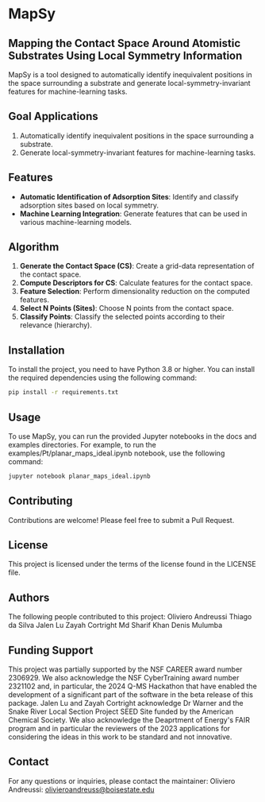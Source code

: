 # MapSy
## Mapping the Contact Space Around Atomistic Substrates Using Local Symmetry Information

MapSy is a tool designed to automatically identify inequivalent positions in the space surrounding a substrate and generate local-symmetry-invariant features for machine-learning tasks.

## Goal Applications

1. Automatically identify inequivalent positions in the space surrounding a substrate.
2. Generate local-symmetry-invariant features for machine-learning tasks.

## Features

- **Automatic Identification of Adsorption Sites**: Identify and classify adsorption sites based on local symmetry.
- **Machine Learning Integration**: Generate features that can be used in various machine-learning models.

## Algorithm

1. **Generate the Contact Space (CS)**: Create a grid-data representation of the contact space.
2. **Compute Descriptors for CS**: Calculate features for the contact space.
3. **Feature Selection**: Perform dimensionality reduction on the computed features.
4. **Select N Points (Sites)**: Choose N points from the contact space.
5. **Classify Points**: Classify the selected points according to their relevance (hierarchy).

## Installation

To install the project, you need to have Python 3.8 or higher. You can install the required dependencies using the following command:

```sh 
pip install -r requirements.txt
```

## Usage
To use MapSy, you can run the provided Jupyter notebooks in the docs and examples directories. For example, to run the examples/Pt/planar_maps_ideal.ipynb notebook, use the following command:

```sh
jupyter notebook planar_maps_ideal.ipynb
```

## Contributing
Contributions are welcome! Please feel free to submit a Pull Request.

## License
This project is licensed under the terms of the license found in the LICENSE file.

## Authors
The following people contributed to this project:
    Oliviero Andreussi
    Thiago da Silva
    Jalen Lu
    Zayah Cortright
    Md Sharif Khan
    Denis Mulumba

## Funding Support
This project was partially supported by the NSF CAREER award number 2306929. We also acknowledge the NSF CyberTraining award number 2321102 and, in particular, the 2024 Q-MS Hackathon that have enabled the development of a significant part of the software in the beta release of this package. Jalen Lu and Zayah Cortright acknowledge Dr Warner and the Snake River Local Section Project SEED Site funded by the American Chemical Society. We also acknowledge the Deaprtment of Energy's FAIR program and in particular the reviewers of the 2023 applications for considering the ideas in this work to be standard and not innovative. 

## Contact
For any questions or inquiries, please contact the maintainer:
    Oliviero Andreussi: olivieroandreuss@boisestate.edu
